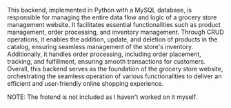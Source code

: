 This backend, implemented in Python with a MySQL database, is responsible for managing the entire data flow and logic of a grocery store management website.
It facilitates essential functionalities such as product management, order processing, and inventory management. 
Through CRUD operations, it enables the addition, update, and deletion of products in the catalog, ensuring seamless management of the store's inventory. 
Additionally, it handles order processing, including order placement, tracking, and fulfillment, ensuring smooth transactions for customers.
Overall, this backend serves as the foundation of the grocery store website, orchestrating the seamless operation of various functionalities to deliver an efficient and user-friendly online shopping experience. 

NOTE: The frotend is not included as I haven't worked on it myself.


